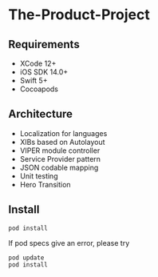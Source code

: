 # The-Product-Project

## Requirements
- XCode 12+
- iOS SDK 14.0+
- Swift 5+
- Cocoapods

## Architecture
- Localization for languages
- XIBs based on Autolayout
- VIPER module controller
- Service Provider pattern
- JSON codable mapping
- Unit testing
- Hero Transition

## Install
```
pod install
```
If pod specs give an error, please try
```
pod update
pod install
```
